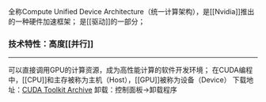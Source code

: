 全称Compute Unified Device Architecture（统一计算架构），是[[Nvidia]]推出的一种硬件加速框架；
是[[驱动]]的一部分；
### 技术特性：高度[[并行]]
***
可以直接调用GPU的计算资源，成为高性能计算的软件开发环境；
在CUDA编程中，[[CPU]]和主存被称为主机（Host），[[GPU]]被称为设备（Device）
下载地址：[CUDA Toolkit Archive](https://developer.nvidia.com/cuda-toolkit-archive)
卸载：控制面板→卸载程序